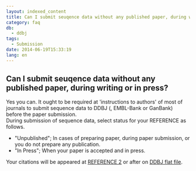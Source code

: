 ```yaml
---
layout: indexed_content
title: Can I submit seuqence data without any published paper, during writing or in press?
category: faq
db:
  - ddbj
tags: 
  - Submission
date: 2014-06-19T15:33:19
lang: en
---
```


## Can I submit seuqence data without any published paper, during writing or in press?

<p>Yes you can. It ought to be required at 'instructions to authors' of most of journals to submit sequence data to DDBJ (, EMBL-Bank or GanBank) before the paper submission. <br>During submission of sequence data, select status for your REFERENCE as follows. </p>
<ul>
  <li>"Unpublished"; In cases of preparing paper, during paper submission, or you do not prepare any publication. </li>
  <li>"In Press"; When your paper is accepted and in press. </li>
</ul>
<p>Your citations will be appeared at <a href="/ddbj/flat-file-e.html#Reference2B">REFERENCE 2</a> or after on <a href="/ddbj/flat-file-e.html">DDBJ flat file</a>. </p>